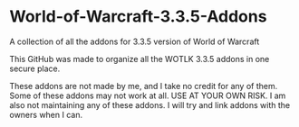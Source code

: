 # World-of-Warcraft-3.3.5-Addons
A collection of all the addons for 3.3.5 version of World of Warcraft

This GitHub was made to organize all the WOTLK 3.3.5 addons in one secure place. 

These addons are not made by me, and I take no credit for any of them.
Some of these addons may not work at all. USE AT YOUR OWN RISK. 
I am also not maintaining any of these addons. 
I will try and link addons with the owners when I can. 